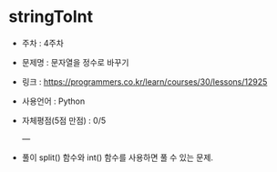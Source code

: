 # stringToInt
* 주차 : 4주차
* 문제명 : 문자열을 정수로 바꾸기
* 링크 : https://programmers.co.kr/learn/courses/30/lessons/12925
* 사용언어 : Python
* 자체평점(5점 만점) : 0/5
 
  —

* 풀이
split() 함수와 int() 함수를 사용하면 풀 수 있는 문제.